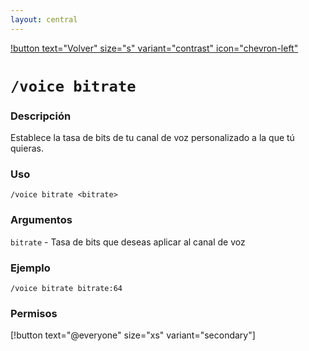 ```yaml
---
layout: central
---
```


[!button text="Volver" size="s" variant="contrast" icon="chevron-left"](../voice.md)

# `/voice bitrate`

### Descripción
Establece la tasa de bits de tu canal de voz personalizado a la que tú quieras.

### Uso
```
/voice bitrate <bitrate>
```

### Argumentos
`bitrate` - Tasa de bits que deseas aplicar al canal de voz

### Ejemplo
```
/voice bitrate bitrate:64
```

### Permisos
[!button text="@everyone" size="xs" variant="secondary"]